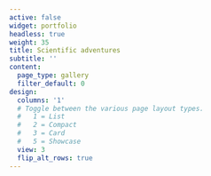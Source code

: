 ```yaml
---
active: false
widget: portfolio
headless: true
weight: 35
title: Scientific adventures
subtitle: ''
content:
  page_type: gallery
  filter_default: 0
design:
  columns: '1'
  # Toggle between the various page layout types.
  #   1 = List
  #   2 = Compact
  #   3 = Card
  #   5 = Showcase
  view: 3
  flip_alt_rows: true
---
```

